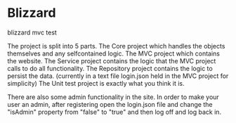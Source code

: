 Blizzard
========

blizzard mvc test

The project is split into 5 parts. 
The Core project which handles the objects themselves and any selfcontained logic. 
The MVC project which contains the website.
The Service project contains the logic that the MVC project calls to do all functionality.
The Repository project contains the logic to persist the data. (currently in a text file login.json held in the MVC project for simplicity)
The Unit test project is exactly what you think it is.

There are also some admin functionality in the site. In order to make your user an admin, after registering open the login.json file and change the "isAdmin" property from "false" to "true" and then log off and log back in.
